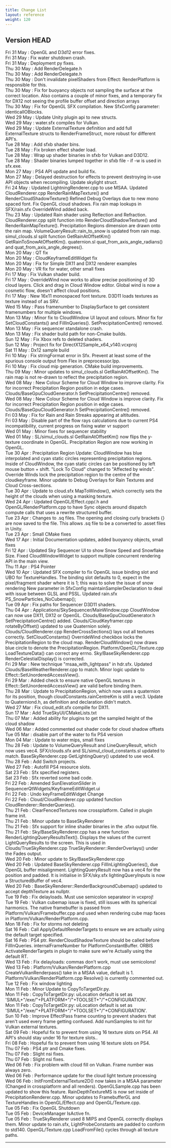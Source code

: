 ```yaml
---
title: Change List
layout: reference
weight: 120
---
```




Version HEAD
---
Fri 31 May : OpenGL and D3d12 error fixes.  
Fri 31 May : Fix water shutdown crash.  
Fri 31 May : Deployment py fixes.  
Thu 30 May : Add RenderDelegate.h  
Thu 30 May : Add RenderDelegate.h  
Thu 30 May : Don't invalidate pixelShaders from Effect: RenderPlatform is responsible for this.  
Thu 30 May : Fix for buoyancy objects not sampling the surface at the correct location. Also contains a couple of minor fixes, and a temporary fix for DX12 not seeing the profile buffer offset and direction arrays  
Thu 30 May : Fix for OpenGL SFX compilation. New SfxConfig parameter: identicalIOBlocks.  
Wed 29 May : Update Unity plugin api to new structs.  
Wed 29 May : water.sfx compiles for Vulkan.  
Wed 29 May : Update ExternalTexture definition and add full ExternalTexture structs to RenderFrameStruct, more robust for different API's.  
Tue 28 May : Add sfxb shader bins.  
Tue 28 May : Fix broken effect shader load.  
Tue 28 May : Wrap up shader binaries in sfxb for Vulkan and D3D12.  
Tue 28 May : Shader binaries lumped together in sfxb file - if -w is used in sfx.exe.  
Mon 27 May : PS4 API update and build fix.  
Mon 27 May : Delayed destruction for effects to prevent destroying in-use API objects when recompiling. Update skylight struct.  
Fri 24 May : Updated LightningRenderer.cpp to use MSAA. Updated CloudRenderer.cpp RenderRainMapTexture() and RenderCloudShadowTexture() Refined Debug Overlays due to new mono spaced font. Fix OpenGL cloud shadows. Fix rain map lookups in SFX/rain.sfx OverrideWind added back.  
Thu 23 May : Updated Rain shader using Reflection and Refraction. CloudRenderer.cpp split function into RenderCloudShadowTexture() and RenderRainMapTexture(). Precipitation Regions dimension are drawn onto the rain map. VolumeQueryResult::rain_to_snow is updated from rain map. simul_clouds.sl split function GetRainAtOffsetKm() GetRainToSnowAtOffsetKm(). quaternion.sl quat_from_axis_angle_radians() and quat_from_axis_angle_degrees().  
Mon 20 May : QT fix  
Mon 20 May : CloudKeyframeEditWidget fix  
Mon 20 May : Fix for Simple DX11 and DX12 renderer examples  
Mon 20 May : VR fix for water, other small fixes  
Fri 17 May : Fix Vulkan shader build.  
Fri 17 May : OverrideWind now works to allow precise positioning of 3D cloud layers. Click and drag in Cloud Window editor. Global wind is now a cosmetic flow, doesn't affect cloud positions.  
Fri 17 May : New 16x11 monospaced font texture. D3D11 loads textures as texture instead of as SRV.  
Wed 15 May : Pass framenumber to DisplaySurface to get consistent framenumbers for multiple windows.  
Mon 13 May : Minor fix to CloudWindow UI layout and colours. Minor fix for SetCloudConstants() and FillInQueries(). SetPrecipitationCentre() removed.  
Mon 13 May : Fix sequencer standalone crash.  
Mon 13 May : Fix shader build path for non-Cmake builds.  
Sun 12 May : Fix Xbox refs to deleted shaders.  
Sun 12 May : Project fix for DirectX12Sample_x64_v140.vcxproj  
Sat 11 May : Dx12 sample build  
Fri 10 May : Fix stringFormat error in Sfx. Prevent at least some of the spurious console output from Flex in preprocessor.lpp.  
Fri 10 May : Fix cloud mip generation. CMake build improvements.  
Thu 09 May : Minor updates to simul_clouds.sl GetRainAtOffsetKm(). The rain map is not re-drawn to reflect the precipitation region.  
Wed 08 May : New Colour Scheme for Cloud Window to improve clarity. Fix for incorrect Precipitation Region position in edge cases. Clouds/BaseGpuCloudGenerator.h SetPrecipitationCentre() removed.  
Wed 08 May : New Colour Scheme for Cloud Window is improve clarity. Fix for incorrect Precipitation Region position in edge cases. Clouds/BaseGpuCloudGenerator.h SetPrecipitationCentre() removed.  
Fri 03 May : Fix for Rain and Rain Streaks appearing at altitudes.  
Fri 03 May : Disable part of the flow rays calculations due to current PS4 incompatibility, current progress on fixing water vr support  
Wed 01 May : Minor fixes for sequencer stability  
Wed 01 May : SL/simul_clouds.sl GetRainAtOffsetKm() now flips the y-texture coordinate in OpenGL. Precipitation Region are now working in OpenGL.  
Tue 30 Apr : Precipitation Region Update: CloudWindow has blue interpolated and cyan static circles representing precipitation regions. Inside of CloudWindow, the cyan static circles can be positioned by left mouse button + shift. "Lock To Cloud" changed to "Affected by winds". Override Winds lock the precipitation region to the centre of the cloudkeyframe. Minor update to Debug Overlays for Rain Textures and Cloud Cross-sections.  
Tue 30 Apr : Update to cloud.sfx MapToWindow(), which correctly sets the height of the clouds when using a masking texture.  
Wed 24 Apr : Updated OpenGL/Effect.cpp/.h and OpenGL/RenderPlatform.cpp to have Sync objects around dispatch compute calls that uses a rewrite structured buffer.  
Tue 23 Apr : Changes to .sq files. The opening and closing curly brackets {} are now saved to the file. This allows .sq file to be a converted to .asset files in Unity.  
Tue 23 Apr : Small CMake fixes  
Wed 17 Apr : Initial Documentation updates, added buoyancy objects, small fixes  
Fri 12 Apr : Updated Sky Sequencer UI to show Snow Speed and Snowflake Size. Fixed CloudWindowWidget to support multiple concurrent rendering API in the main view.  
Thu 11 Apr : PS4 Pointer  
Wed 10 Apr : Updated SFX compiler to fix OpenGL issue binding slot and UBO for TextureHandles. The binding slot defaults to 0, expect in the pixel/fragment shader where it is 1; this was to solve the issue of snow rendering New parameter in SfxConfig maintainSamplerDeclaration to deal with issue between GLSL and PSSL. Updated rain.sfx PS_SnowParticles_NoCubemap();  
Tue 09 Apr : Fix paths for Sequencer D3D11 shaders.  
Thu 04 Apr : Applications/SkySequencer/MainWindow.cpp CloudWindow can now use DX11, DX12 or OpenGL. Clouds/BaseGpuCloudGenerator.h SetPrecipitationCentre() added. Clouds/CloudKeyframer.cpp rotateByOffset() updated to use Quaternion solely. Clouds/CloudRenderer.cpp RenderCrossSections() lays out all textures correctly. SetCloudConstants() OverrideWind checkbox locks the PrecipitationRegion to the cloud map. RenderCloudWindow() now draws blue circle to denote the PrecipitationRegion. Platform/OpenGL/Texture.cpp LoadTextureData() can correct any errno. Sky/BaseSkyRenderer.cpp RenderCelestialDisplay() is corrected.  
Fri 29 Mar : New technique "msaa_with_lightpass" in hdr.sfx. Updated Clouds/BaseWeatherRenderer.cpp to match. Minor logic update to Effect::SetUnorderedAccessView().  
Fri 29 Mar : Added check to ensure native OpenGL textures in Effect::SetUnorderedAccessView() are valid before binding them.  
Thu 28 Mar : Update to PrecipitationRegion, which now uses a quaternion for its position, though cloudConstants.rainCentreKm is still a vec3. Update to Quaterniond.h, as definition and declaration didn't match.  
Wed 27 Mar : Fix cloud_edit.sfx compille for DX11.  
Sun 17 Mar : Add TrueSkyUI/CMakeLists.txt  
Thu 07 Mar : Added ability for plugins to get the sampled height of the cloud shadow  
Wed 06 Mar : Added commented out shader code for cloud shadow offsets  
Tue 05 Mar : disable part of the water to fix PS4 version  
Mon 04 Mar : Update to water mips, small fixes  
Thu 28 Feb : Update to VolumeQueryResult and LineQueryResult, which now uses vec4. SFX/clouds.sfx and SL/simul_cloud_constants.sl updated to match. BaseSkyRenderer.cpp GetLightingQuery() updated to use vec4.  
Thu 28 Feb : Add Switch projects.  
Wed 27 Feb : Autofill PS4 resource slots.  
Sat 23 Feb : Sfx specified registers.  
Sat 23 Feb : Sfx reverted some bad code.  
Fri 22 Feb : Amended SunElevationSlider in SequencerQtWidgets/KeyframeEditWidget.ui  
Fri 22 Feb : Undo keyFrameEditWidget Change  
Fri 22 Feb : Cloud/CloudRenderer.cpp updated function CloudRenderer::RenderQueries().  
Thu 21 Feb : ClearFencedTextures now crossplatform. Called in plugin frame init.  
Thu 21 Feb : Minor update to BaseSkyRenderer  
Thu 21 Feb : Sfx support for inline shader binaries in the .sfxo output file.  
Thu 21 Feb : Sky/BaseSkyRenderer.cpp has a new function RenderLightingQueryResultsText(). Displays the values of the current LightQueryResults to the screen. This is used in Clouds/TrueSkyRenderer.cpp TrueSkyRenderer::RenderOverlays() under the Fades output.  
Wed 20 Feb : Minor update to Sky/BaseSkyRenderer.cpp  
Wed 20 Feb : Updated BaseSkyRenderer.cpp FillInLightingQueries(), due OpenGL buffer misalignment. LightingQueryResult now has a vec4 for the position and padded. It is initialise in SFX/sky.sfx lightingQueryInputs is now a StructuredBuffer of vec4.  
Wed 20 Feb : BaseSkyRenderer::RenderBackgroundCubemap() updated to accept depthTexture as nullptr.  
Tue 19 Feb : Fix delayloads. Must use semicolon separateor in vcxproj!  
Tue 19 Feb : Vulkan cubemap issue is fixed, still issues with its spherical harmonics. The native framebuffer is passed from Platform/Vulkan/Framebuffer.cpp and used when rendering cube map faces in Platform/Vulkan/RenderPlatform.cpp.  
Mon 18 Feb : Fix for storms not deleting  
Sat 16 Feb : Call ApplyDefaultRenderTargets to ensure we are actually using the default target specified.  
Sat 16 Feb : PS4 ptr. RenderCloudShadowTexture should be called before FillInQueries. internalFrameNumber for PlatformConstantBuffer. ORBIS ActivateRenderTargets in plugin to make sure we're Actually using the default RT.  
Wed 13 Feb : Fix delayloads: commas don't work, must use semicolons!  
Wed 13 Feb : Platform/Vulkan/RenderPlatform.cpp CreateVulkanRenderpass() take in a MSAA value, default is 1. Platform/Vulkan/RenderPlatform.cpp Resolve() is currently commented out.  
Tue 12 Feb : Fix window lighting  
Mon 11 Feb : Minor Update to CopyToTargetDir.py.  
Mon 11 Feb : CopyToTargetDir.py: uiLocation default is set as 'SIMUL+"/exe/"+PLATFORM+"/"+TOOLSET+"/"+CONFIGURATION'.  
Mon 11 Feb : CopyToTargetDir.py: uiLocation default is set as 'SIMUL+"/exe/"+PLATFORM+"/"+TOOLSET+"/"+CONFIGURATION'.  
Sun 10 Feb : Improve EffectPass frame counting to prevent shaders that aren't used every frame getting confused. Add numSamples to init for Vulkan external textures.  
Sat 09 Feb : Hopeful fix to prevent from using 16 texture slots on PS4. All API's should stay under 16 for texture slots..  
Fri 08 Feb : Hopeful fix to prevent from using 16 texture slots on PS4.  
Thu 07 Feb : PS4 ptr and Cmake fixes.  
Thu 07 Feb : Slight nsi fixes.  
Thu 07 Feb : Slight nsi fixes.  
Wed 06 Feb : Fix problem with cloud fill on Vulkan. Frame number was always zero.  
Wed 06 Feb : Performance update for the cloud light texture processing  
Wed 06 Feb : InitFromExternalTexture2D() now takes in a MSAA parameter (Changed in crossplatform and all renders). OpenGLSample.cpp has been updated to show this feature. RainDepthTextureMS is now set inside of PrecipitationRenderer.cpp. Minor updates to FramebufferGL and TextureHandles in OpenGL/Effect.cpp and OpenGL/Texture.cpp.  
Tue 05 Feb : Fix OpenGL Shutdown  
Tue 05 Feb : DeviceManager IsActive fn.  
Tue 05 Feb : TrueSkyRenderer used 8 MIPS and OpenGL correctly displays them. Minor update to rain.sfx, LightProbeConstants are padded to conform to std140. OpenGL/Texture.cpp LoadFromFile() cycles through all texture paths.  

<hr>
